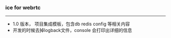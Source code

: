 ### ice for webrtc
---
* 1.0 版本， 项目集成模板，包含db redis config 等相关内容
* 开发的时候去掉logback文件，console 会打印出详细的信息 